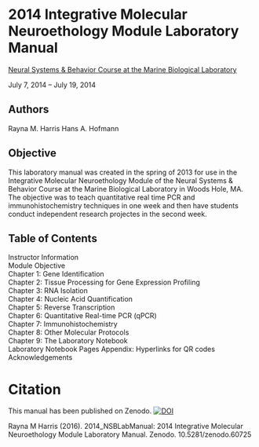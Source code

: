# 2014 Integrative Molecular Neuroethology Module Laboratory Manual

[Neural Systems & Behavior Course at the Marine Biological Laboratory](http://www.mbl.edu/nsb/)

July 7, 2014 – July 19, 2014

## Authors
Rayna M. Harris 
Hans A. Hofmann

## Objective
This laboratory manual was created in the spring of 2013 for use in the Integrative Molecular Neuroethology Module of the  Neural Systems & Behavior Course at the Marine Biological Laboratory in Woods Hole, MA. The objective was to teach quantitative real time PCR and immunohistochemistry techniques in one week and then have students conduct independent research projectes in the second week. 

## Table of Contents
Instructor Information  
Module Objective  
Chapter 1: Gene Identification  
Chapter 2: Tissue Processing for Gene Expression Profiling  
Chapter 3: RNA Isolation  
Chapter 4: Nucleic Acid Quantification  
Chapter 5: Reverse Transcription  
Chapter 6: Quantitative Real-time PCR (qPCR)  
Chapter 7: Immunohistochemistry  
Chapter 8: Other Molecular Protocols  
Chapter 9: The Laboratory Notebook  
Laboratory Notebook Pages
Appendix: Hyperlinks for QR codes  
Acknowledgements 

# Citation

This manual has been published on Zenodo.
[![DOI](https://zenodo.org/badge/23969/raynamharris/2014_NSBLabManual.svg)](https://zenodo.org/badge/latestdoi/23969/raynamharris/2014_NSBLabManual)

Rayna M Harris (2016). 2014_NSBLabManual: 2014 Integrative Molecular Neuroethology Module Laboratory Manual. Zenodo. 10.5281/zenodo.60725
 

 